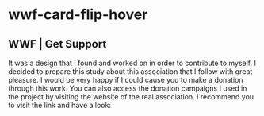 # wwf-card-flip-hover

## WWF | Get Support
It was a design that I found and worked on in order to contribute to myself. I decided to prepare this study about this association that I follow with great pleasure. I would be very happy if I could cause you to make a donation through this work. You can also access the donation campaigns I used in the project by visiting the website of the real association. I recommend you to visit the link and have a look:
